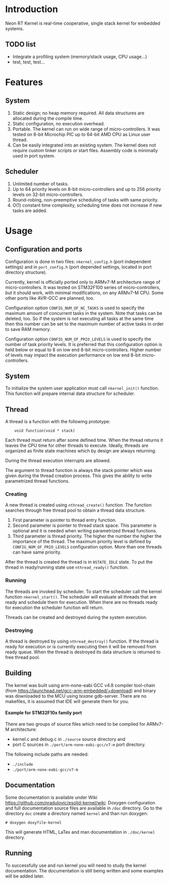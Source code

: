 # Introduction 

Neon RT Kernel is real-time cooperative, single stack kernel for embedded 
systems. 

## TODO list

- Integrate a profiling system (memory/stack usage, CPU usage...)
- test, test, test...

# Features

## System
1. Static design; no heap memory required. All data structures are allocated 
    during the compile time.
2. Static configuration, no execution overhead.
3. Portable. The kernel can run on wide range of micro-controllers. It was tested
    on 8-bit Microchip PIC up to 64-bit AMD CPU as Linux user thread.
4. Can be easily integrated into an existing system. The kernel does not require
    custom linker scripts or start files. Assembly code is minimally used in
    port system.


## Scheduler
1. Unlimited number of tasks.
2. Up to 64 priority levels on 8-bit micro-controllers and up to 256 priority 
    levels on 32-bit micro-controllers.
3. Round-robing, non-preemptive scheduling of tasks with same priority.
4. O(1) constant time complexity, scheduling time does not increase if new tasks 
    are added.


# Usage

## Configuration and ports
Configuration is done in two files: `nkernel_config.h` (port independent 
settings) and in `port_config.h` (port depended settings, located in port 
directory structure).

Currently, kernel is officially ported only to ARMv7-M architecture range of 
micro-controllers. It was tested on STM32F100 series of micro-controllers, but it
should work, with minimal modifications, on any ARMv7-M CPU. Some other ports 
like AVR-GCC are planned, too.

Configuration option `CONFIG_NUM_OF_NC_TASKS` is used to specify the maximum 
amount of concurrent tasks in the system. Note that tasks can be deleted, too.
So if the system is not executing all tasks at the same time then this number
can be set to the maximum number of active tasks in order to save RAM memory.

Configuration option `CONFIG_NUM_OF_PRIO_LEVELS` is used to specify the number 
of task priority levels. It is preferred that this configuration option is held 
below or equal to 8 on low end 8-bit micro-controllers. Higher number of levels 
may impact the execution performance on low end 8-bit micro-controllers.

## System
To initialize the system user application must call `nkernel_init()` function.
This function will prepare internal data structure for scheduler.

## Thread
A thread is a function with the following prototype: 

        void function(void * stack)
    
Each thread must return after some defined time. When the thread returns it 
leaves the CPU time for other threads to execute. Ideally, threads are organized 
as finite state machines which by design are always returning.

During the thread execution interrupts are allowed. 

The argument to thread function is always the stack pointer which was given 
during the thread creation process. This gives the ability to write parametrized 
thread functions.

### Creating
A new thread is created using `nthread_create()` function. The function searches
through free thread pool to obtain a thread data structure.

1. First parameter is pointer to thread entry function.
2. Second parameter is pointer to thread stack space. This parameter is optional 
and it is needed when writing parametrized thread functions.
3. Third parameter is thread priority. The higher the number the higher the 
importance of the thread. The maximum priority level is defined by 
`CONFIG_NUM_OF_PRIO_LEVELS` configuration option. More than one threads can have
same priority.

After the thread is created the thread is in `NSTATE_IDLE` state. To put the 
thread in ready/running state use `nthread_ready()` function.

### Running
The threads are invoked by scheduler. To start the scheduler call the kernel 
function `nkernel_start()`. The scheduler will evaluate all threads that are 
ready and schedule them for execution. When there are no threads ready for 
execution the scheduler function will return.

Threads can be created and destroyed during the system execution.

### Destroying
A thread is destroyed by using `nthread_destroy()` function. If the thread is 
ready for execution or is currently executing then it will be removed from ready 
queue. When the thread is destroyed its data structure is returned to free 
thread pool.


## Building

The kernel was built using arm-none-eabi GCC v4.8 compiler tool-chain (from 
https://launchpad.net/gcc-arm-embedded/+download) and binary was downloaded
to the MCU using _texane_ gdb-server. There are no makefiles, it is assumed
that IDE will generate them for you.


#### Example for STM32F10x family port

There are two groups of source files which need to be compiled for ARMv7-M 
architecture: 
- kernel.c and debug.c in `./source` source directory and 
- port C sources in `./port/arm-none-eabi-gcc/v7-m` port directory.

The following include paths are needed:
- `./include`
- `./port/arm-none-eabi-gcc/v7-m`

## Documentation

Some documentation is available under Wiki 
https://github.com/nradulovic/esolid-kernel/wiki. 
Doxygen configuration and full documentation source files are available in `/doc` 
directory. Go to the directory `doc` create a directory named `kernel` and than 
run doxygen:

    # doxygen doxyfile-kernel

This will generate HTML, LaTex and man documentation in `./doc/kernel` directory.


## Running
To successfully use and run kernel you will need to study the kernel 
documentation. The documentation is still being written and some examples will
be added later.
